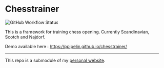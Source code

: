 # Chesstrainer
![GitHub Workflow Status](https://img.shields.io/github/workflow/status/ppipelin/chesstrainer/pages%20build%20and%20deployment?label=github-pages)

This is a framework for training chess opening. Currently Scandinavian, Scotch and Najdorf.

Demo available here : <https://ppipelin.github.io/chesstrainer/>

---

This repo is a submodule of my [personal website](pipelin.fr).
